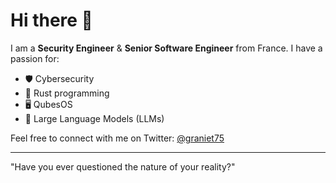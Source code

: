 # Hi there 👋

I am a **Security Engineer** & **Senior Software Engineer** from France. I have a passion for:

- 🛡️ Cybersecurity
- 🦀 Rust programming
- 🖥️ QubesOS
- 🤖 Large Language Models (LLMs)

Feel free to connect with me on Twitter: [@graniet75](https://twitter.com/graniet75)

---
"Have you ever questioned the nature of your reality?"
